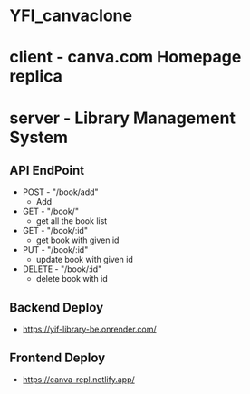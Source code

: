 # YFI_canvaclone


# client - canva.com Homepage replica
# server - Library Management System




## API EndPoint
- POST - "/book/add"
    - Add
- GET - "/book/"
    -  get all the book list
- GET - "/book/:id" 
    - get book with given id
- PUT - "/book/:id" 
    -  update book with given id
- DELETE - "/book/:id"
    -  delete book with id

## Backend Deploy
- https://yif-library-be.onrender.com/

## Frontend Deploy
- https://canva-repl.netlify.app/
